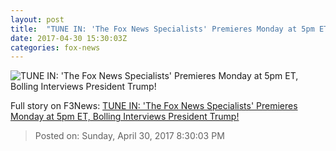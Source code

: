 ```yaml
---
layout: post
title:  "TUNE IN: 'The Fox News Specialists' Premieres Monday at 5pm ET, Bolling Interviews President Trump!"
date: 2017-04-30 15:30:03Z
categories: fox-news
---
```


![TUNE IN: 'The Fox News Specialists' Premieres Monday at 5pm ET, Bolling Interviews President Trump!](http://nation.foxnews.com/sites/nation.foxnews.com/files/styles/story_624_300/public/FoxNews-Specialist.png)




Full story on F3News: [TUNE IN: 'The Fox News Specialists' Premieres Monday at 5pm ET, Bolling Interviews President Trump!](http://www.f3nws.com/n/PZtubE)

> Posted on: Sunday, April 30, 2017 8:30:03 PM
